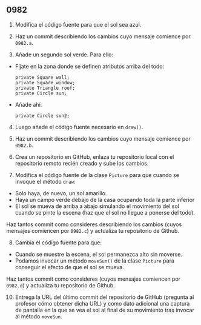 ## 0982

1. Modifica el código fuente para que el sol sea azul.

2. Haz un commit describiendo los cambios cuyo mensaje comience por `0982.a`.

3. Añade un segundo sol verde. Para ello:
  * Fíjate en la zona donde se definen atributos arriba del todo:
    ```
    private Square wall;
    private Square window;
    private Triangle roof;
    private Circle sun;
    ```  
    
  * Añade ahí:
    ```
    private Circle sun2;
    ```
4. Luego añade el código fuente necesario en `draw()`.

5. Haz un commit describiendo los cambios cuyo mensaje comience por `0982.b`.

6. Crea un repositorio en GitHub, enlaza tu repositorio local con el repositorio remoto recién creado y sube los cambios.

7. Modifica el código fuente de la clase `Picture` para que cuando se invoque el método `draw`:
  * Solo haya, de nuevo, un sol amarillo.
  * Haya un campo verde debajo de la casa ocupando toda la parte inferior
  * El sol se mueva de arriba a abajo simulando el movimiento del sol cuando se pinte la escena (haz que el sol no llegue a ponerse del todo).

  Haz tantos commit como consideres describiendo los cambios (cuyos mensajes comiencen por `0982.c`) y actualiza tu repositorio de Github.

8. Cambia el código fuente para que:
  * Cuando se muestre la escena, el sol permanezca alto sin moverse.
  * Podamos invocar un método `moveSun()` de la clase `Picture` para conseguir el efecto de que el sol se mueva.

  Haz tantos commit como consideres (cuyos mensajes comiencen por `0982.d`) y actualiza tu repositorio de Github.

10. Entrega la URL del último commit del repositorio de GitHub (pregunta al profesor cómo obtener dicha URL) y como dato adicional una captura de pantalla en la que se vea el sol al final de su movimiento tras invocar al método `moveSun`.

